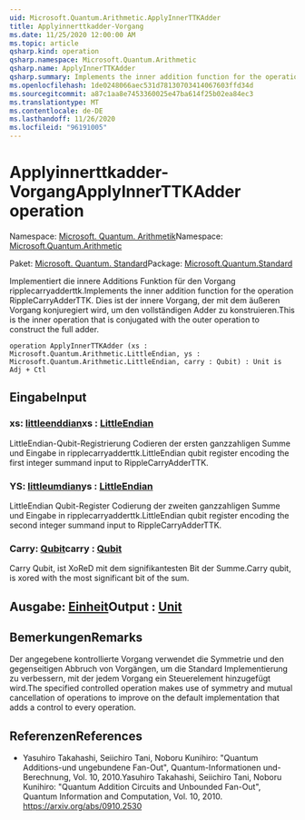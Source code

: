 ```yaml
---
uid: Microsoft.Quantum.Arithmetic.ApplyInnerTTKAdder
title: Applyinnerttkadder-Vorgang
ms.date: 11/25/2020 12:00:00 AM
ms.topic: article
qsharp.kind: operation
qsharp.namespace: Microsoft.Quantum.Arithmetic
qsharp.name: ApplyInnerTTKAdder
qsharp.summary: Implements the inner addition function for the operation RippleCarryAdderTTK. This is the inner operation that is conjugated with the outer operation to construct the full adder.
ms.openlocfilehash: 1de0248066aec531d78130703414067603ffd34d
ms.sourcegitcommit: a87c1aa8e7453360025e47ba614f25b02ea84ec3
ms.translationtype: MT
ms.contentlocale: de-DE
ms.lasthandoff: 11/26/2020
ms.locfileid: "96191005"
---
```

# <a name="applyinnerttkadder-operation"></a><span data-ttu-id="13f71-102">Applyinnerttkadder-Vorgang</span><span class="sxs-lookup"><span data-stu-id="13f71-102">ApplyInnerTTKAdder operation</span></span>

<span data-ttu-id="13f71-103">Namespace: [Microsoft. Quantum. Arithmetik](xref:Microsoft.Quantum.Arithmetic)</span><span class="sxs-lookup"><span data-stu-id="13f71-103">Namespace: [Microsoft.Quantum.Arithmetic](xref:Microsoft.Quantum.Arithmetic)</span></span>

<span data-ttu-id="13f71-104">Paket: [Microsoft. Quantum. Standard](https://nuget.org/packages/Microsoft.Quantum.Standard)</span><span class="sxs-lookup"><span data-stu-id="13f71-104">Package: [Microsoft.Quantum.Standard](https://nuget.org/packages/Microsoft.Quantum.Standard)</span></span>


<span data-ttu-id="13f71-105">Implementiert die innere Additions Funktion für den Vorgang ripplecarryadderttk.</span><span class="sxs-lookup"><span data-stu-id="13f71-105">Implements the inner addition function for the operation RippleCarryAdderTTK.</span></span> <span data-ttu-id="13f71-106">Dies ist der innere Vorgang, der mit dem äußeren Vorgang konjuregiert wird, um den vollständigen Adder zu konstruieren.</span><span class="sxs-lookup"><span data-stu-id="13f71-106">This is the inner operation that is conjugated with the outer operation to construct the full adder.</span></span>

```qsharp
operation ApplyInnerTTKAdder (xs : Microsoft.Quantum.Arithmetic.LittleEndian, ys : Microsoft.Quantum.Arithmetic.LittleEndian, carry : Qubit) : Unit is Adj + Ctl
```


## <a name="input"></a><span data-ttu-id="13f71-107">Eingabe</span><span class="sxs-lookup"><span data-stu-id="13f71-107">Input</span></span>

### <a name="xs--littleendian"></a><span data-ttu-id="13f71-108">xs: [littleenddian](xref:Microsoft.Quantum.Arithmetic.LittleEndian)</span><span class="sxs-lookup"><span data-stu-id="13f71-108">xs : [LittleEndian](xref:Microsoft.Quantum.Arithmetic.LittleEndian)</span></span>

<span data-ttu-id="13f71-109">LittleEndian-Qubit-Registrierung Codieren der ersten ganzzahligen Summe und Eingabe in ripplecarryadderttk.</span><span class="sxs-lookup"><span data-stu-id="13f71-109">LittleEndian qubit register encoding the first integer summand input to RippleCarryAdderTTK.</span></span>


### <a name="ys--littleendian"></a><span data-ttu-id="13f71-110">YS: [littleumdian](xref:Microsoft.Quantum.Arithmetic.LittleEndian)</span><span class="sxs-lookup"><span data-stu-id="13f71-110">ys : [LittleEndian](xref:Microsoft.Quantum.Arithmetic.LittleEndian)</span></span>

<span data-ttu-id="13f71-111">LittleEndian Qubit-Register Codierung der zweiten ganzzahligen Summe und Eingabe in ripplecarryadderttk.</span><span class="sxs-lookup"><span data-stu-id="13f71-111">LittleEndian qubit register encoding the second integer summand input to RippleCarryAdderTTK.</span></span>


### <a name="carry--qubit"></a><span data-ttu-id="13f71-112">Carry: [Qubit](xref:microsoft.quantum.lang-ref.qubit)</span><span class="sxs-lookup"><span data-stu-id="13f71-112">carry : [Qubit](xref:microsoft.quantum.lang-ref.qubit)</span></span>

<span data-ttu-id="13f71-113">Carry Qubit, ist XoReD mit dem signifikantesten Bit der Summe.</span><span class="sxs-lookup"><span data-stu-id="13f71-113">Carry qubit, is xored with the most significant bit of the sum.</span></span>



## <a name="output--unit"></a><span data-ttu-id="13f71-114">Ausgabe: [Einheit](xref:microsoft.quantum.lang-ref.unit)</span><span class="sxs-lookup"><span data-stu-id="13f71-114">Output : [Unit](xref:microsoft.quantum.lang-ref.unit)</span></span>



## <a name="remarks"></a><span data-ttu-id="13f71-115">Bemerkungen</span><span class="sxs-lookup"><span data-stu-id="13f71-115">Remarks</span></span>

<span data-ttu-id="13f71-116">Der angegebene kontrollierte Vorgang verwendet die Symmetrie und den gegenseitigen Abbruch von Vorgängen, um die Standard Implementierung zu verbessern, mit der jedem Vorgang ein Steuerelement hinzugefügt wird.</span><span class="sxs-lookup"><span data-stu-id="13f71-116">The specified controlled operation makes use of symmetry and mutual cancellation of operations to improve on the default implementation that adds a control to every operation.</span></span>

## <a name="references"></a><span data-ttu-id="13f71-117">Referenzen</span><span class="sxs-lookup"><span data-stu-id="13f71-117">References</span></span>

- <span data-ttu-id="13f71-118">Yasuhiro Takahashi, Seiichiro Tani, Noboru Kunihiro: "Quantum Additions-und ungebundene Fan-Out", Quantum-Informationen und-Berechnung, Vol. 10, 2010.</span><span class="sxs-lookup"><span data-stu-id="13f71-118">Yasuhiro Takahashi, Seiichiro Tani, Noboru Kunihiro: "Quantum Addition Circuits and Unbounded Fan-Out", Quantum Information and Computation, Vol. 10, 2010.</span></span>
  https://arxiv.org/abs/0910.2530